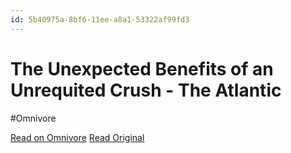 ```yaml
---
id: 5b40975a-8bf6-11ee-a8a1-53322af99fd3
---
```


# The Unexpected Benefits of an Unrequited Crush - The Atlantic
#Omnivore

[Read on Omnivore](https://omnivore.app/me/the-unexpected-benefits-of-an-unrequited-crush-the-atlantic-18c091eeb02)
[Read Original](https://www.theatlantic.com/family/archive/2023/08/unrequited-crush-romance-relationships/675136/)

